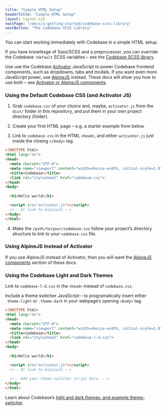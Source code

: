 ```yaml
---
title: "Simple HTML Setup"
headerTitle: "Simple HTML Setup"
layout: layout.njk
nextPage: "/docs/1-getting-started/codebase-scss-library"
nextButton: "The Codebase SCSS Library"
---
```


<p class="t-lg t-thin">You can start working immediately with Codebase in a simple HTML setup.</p>

If you have knowlesge of Sass/SCSS and a preprocessor, you can override the Codebase `!default` SCSS variables – see the [Codebase SCSS library](/docs/1-getting-started/codebase-scss-library).

Use use the Codebase [Activator](/docs/9-activator-components/about-activator-components/) JavaScript to power Codebase frontend components, such as dropdowns, tabs and modals. If you want even more JavaScript power, use [AlpineJS](https://github.com/alpinejs/alpine) instead. These docs will show you how to use both – see [Activator or AlpineJS components](/docs/1-getting-started/alpinejs-or-activator).

### Using the Default Codebase CSS (and Activator JS)

1. Grab `codebase.css` of your choice and, maybe, `activator.js` from the `dist/` folder in this repository, and put them in your own project directory (folder).

2. Create your first HTML page – e.g. a starter example from below.

3. Link to `codebase.css` in the HTML `<head>`, and either `activator.js` just inside the closing  `</body>` tag.

```html
<!DOCTYPE html>
<html lang="en">
<head>
  <meta charset="UTF-8">
  <meta name="viewport" content="width=device-width, initial-scale=1.0">
  <title>Codebase</title>
  <link rel="stylesheet" href="codebase.css">
</head>
<body>
  
  <h1>Hello world</h1>

  <script src="activator.js"></script>
  <!-- Or link to AlpineJS -->
</body>
</html>
```

4. Make the `/path/to/your/codebase.css` follow your project’s directory structure to link to your `codebase.css` file.

### Using AlpineJS Instead of Activator

If you use AlpineJS instead of Activator, then you will want the [AlpineJS components](/docs/8-alpinejs-components/about-alpinejs-components) section of these docs.

### Using the Codebase Light and Dark Themes

Link to `codebase-l-d.css` in the `<head>` instead of `codebase.css`.

Include a theme switcher JavaScript – to programatically insert either `.theme-light` or `.theme-dark` in your webpage’s opening `<body>` tag.

```html
<!DOCTYPE html>
<html lang="en">
<head>
  <meta charset="UTF-8">
  <meta name="viewport" content="width=device-width, initial-scale=1.0">
  <title>Codebase</title>
  <link rel="stylesheet" href="codebase-l-d.css">
</head>
<body>
  
  <h1>Hello world</h1>

  <script src="activator.js"></script>
  <!-- Or link to AlpineJS -->
  
  <!-- Add your theme-switcher script here. -->
</body>
</html>
```

Learn about Codebase’s [light and dark themes, and example theme-switcher](/docs/1-getting-started/light-and-dark-themes).